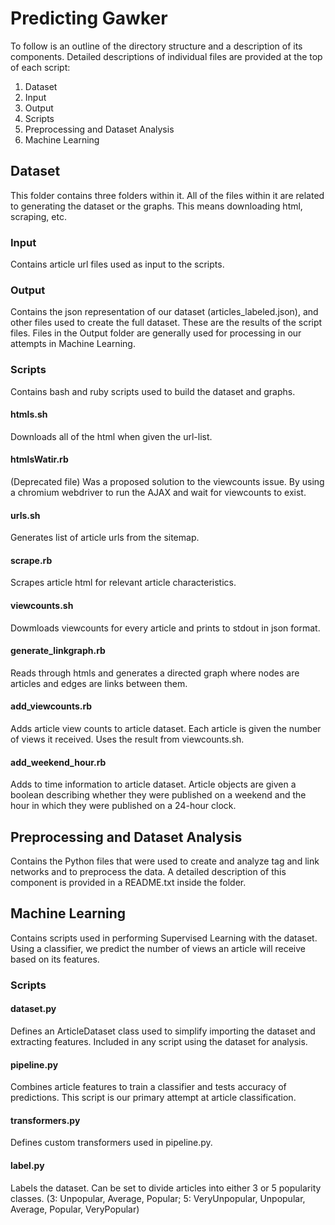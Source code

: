 # Predicting Gawker

To follow is an outline of the directory structure and a description of its components. Detailed descriptions of individual files are provided at the top of each script:

1. Dataset
  1. Input
  1. Output
  1. Scripts
2. Preprocessing and Dataset Analysis
3. Machine Learning

## Dataset

This folder contains three folders within it. All of the files within it are related to generating the dataset or the graphs. This means downloading html, scraping, etc.

### Input

Contains article url files used as input to the scripts.

### Output

Contains the json representation of our dataset (articles_labeled.json), and other files used to create the full dataset. These are the results of the script files. Files in the Output folder are generally used for processing in our attempts in Machine Learning. 

### Scripts

Contains bash and ruby scripts used to build the dataset and graphs.

#### htmls.sh

Downloads all of the html when given the url-list.

#### htmlsWatir.rb

(Deprecated file) Was a proposed solution to the viewcounts issue. By using a chromium webdriver to run the AJAX and wait for viewcounts to exist.

#### urls.sh

Generates list of article urls from the sitemap.

#### scrape.rb

Scrapes article html for relevant article characteristics.

#### viewcounts.sh

Dowmloads viewcounts for every article and prints to stdout in json format.

#### generate_linkgraph.rb

Reads through htmls and generates a directed graph where nodes are articles and edges are links between them.

#### add_viewcounts.rb

Adds article view counts to article dataset. Each article is given the number of views it received. Uses the result from viewcounts.sh.

#### add_weekend_hour.rb

Adds to time information to article dataset. Article objects are given a boolean describing whether they were published on a weekend and the hour in which they were published on a 24-hour clock.

## Preprocessing and Dataset Analysis

Contains the Python files that were used to create and analyze tag and link networks and to preprocess the data. A detailed description of this component is provided in a README.txt inside the folder.

## Machine Learning

Contains scripts used in performing Supervised Learning with the dataset. Using a classifier, we predict the number of views an article will receive based on its features.

### Scripts

#### dataset.py

Defines an ArticleDataset class used to simplify importing the dataset and extracting features. Included in any script using the dataset for analysis.

#### pipeline.py
Combines article features to train a classifier and tests accuracy of predictions. This script is our primary attempt at article classification. 

#### transformers.py

Defines custom transformers used in pipeline.py.

#### label.py

Labels the dataset. Can be set to divide articles into either 3 or 5 popularity classes.
(3: Unpopular, Average, Popular; 5: VeryUnpopular, Unpopular, Average, Popular, VeryPopular)
